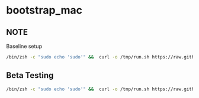 # bootstrap_mac

## NOTE
Baseline setup 

``` bash
/bin/zsh -c "sudo echo 'sudo'" &&  curl -o /tmp/run.sh https://raw.githubusercontent.com/purplejay-io/bootstrap-mac/main/run.sh && chmod +x /tmp/run.sh && /tmp/run.sh install
```

## Beta Testing

``` bash
/bin/zsh -c "sudo echo 'sudo'" &&  curl -o /tmp/run.sh https://raw.githubusercontent.com/purplejay-io/bootstrap-mac/beta/run.sh && chmod +x /tmp/run.sh && /tmp/run.sh install
```